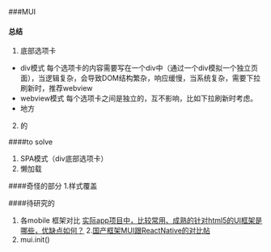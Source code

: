 ###MUI
#### 总结
1. 底部选项卡
- div模式
每个选项卡的内容需要写在一个div中（通过一个div模拟一个独立页面），当逻辑复杂，会导致DOM结构繁杂，响应缓慢，当系统复杂，需要下拉刷新时，推荐webview
- webview模式
每个选项卡之间是独立的，互不影响，比如下拉刷新时考虑。
- 地方
2. 的

####to solve
1. SPA模式（div底部选项卡）
2. 懒加载

####奇怪的部分
1.样式覆盖


####待研究的
1. 各mobile 框架对比
[实际app项目中，比较常用、成熟的针对html5的UI框架是哪些，优缺点如何？](https://www.zhihu.com/question/21906128)
2.[国产框架MUI跟ReactNative的对比帖](https://www.zhihu.com/question/39278015)
3. mui.init()

